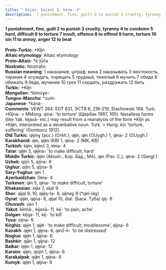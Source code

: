 ```yaml
---
title: " kɨjɨn, kɨjɨnč 3, kɨna- 4"
description:  1 punishment, fine, guilt 2 to punish 3 cruelty, tyranny 4 to condemn 5 hard, difficult 6 to torture 7 insult, offence 8 to offend 9 harm, torture 10 sin 11 to annoy, anger 12 to beat
---
```

<p data-pagefind-weight="0.5">
<strong> 1 punishment, fine, guilt 2 to punish 3 cruelty, tyranny 4 to condemn 5 hard, difficult 6 to torture 7 insult, offence 8 to offend 9 harm, torture 10 sin 11 to annoy, anger 12 to beat</strong><br><br>
<strong>Proto-Turkic</strong>:  *Kɨ̄jn<br>
<strong>Altaic etymology</strong>:  Altaic etymology<br>
<strong> Proto-Altaic</strong>:  *k`i̯ū́ńa<br>
<strong>Nostratic</strong>:  Nostratic<br>
<strong>Russian meaning</strong>:  1 наказание, штраф, вина 2 наказывать 3 жестокость, тирания 4 осуждать, порицать 5 трудный, тяжелый 6 мучить 7 обида 8 обижать 9 беда, мучение 10 грех 11 сердить, раздражать 12 бить<br>
<strong>Turkic</strong>:  *Kɨ̄jn<br>
<strong>Mongolian</strong>:  *könüɣe-<br>
<strong>Tungus-Manchu</strong>:  *xuńi-<br>
<strong>Japanese</strong>:  *káná-<br>
<strong>Comments</strong>:  VEWT 264. EDT 631, ЭСТЯ 6, 218-219, Stachowski 168. Turk. *Kɨ̄jna- > MMong. qina- 'to torture' (Щербак 1997, 165). Nasalless forms (like Yak. kɨjaxā- etc.) may result from a reanalysis of the form *Kɨ̄jn as *Kɨjɨn, interpreted as a deverbative noun. Turk. > Hung. kín 'torture, suffering' (Gombocz 1912).<br>
<strong>Old Turkic</strong>:  qɨjnɨɣ (acc.) (Orkh.), qɨjn, qɨn (OUygh.) 1, qɨna- 2 (OUygh.)<br>
<strong>Karakhanid</strong>:  qɨn, qɨjɨn (KB) 1, qɨna- 2 (MK, KB)<br>
<strong>Turkish</strong>:  kɨjɨn, kɨjɨnč 3, kɨna- 4<br>
<strong>Tatar</strong>:  qɨjɨn 5, qɨjɨna- 'to make difficult, hard'<br>
<strong>Middle Turkic</strong>:  qɨjɨn (Abush., Бор. Бад., MA), qɨn (Pav. C.), qɨna- 2 (Sangl.)<br>
<strong>Uzbek</strong>:  qijin 5, qijna- 6<br>
<strong>Uighur</strong>:  qijin 5, qijna- 6<br>
<strong>Sary-Yughur</strong>:  qɨn 1<br>
<strong>Azerbaidzhan</strong>:  Gɨna- 4<br>
<strong>Turkmen</strong>:  qɨ̄n 5, qɨ̄na- 'to make difficult, torture'<br>
<strong>Khakassian</strong>:  xɨjɨx 7, xɨjal 9<br>
<strong>Shor</strong>:  qɨjal 9, 10, qɨjɨq-ta- 8, qɨjnaɣ 9 (*qɨń-laɣ)<br>
<strong>Oyrat</strong>:  qɨjɨn, qɨjna- 6, qɨjal 10, dial. (Баск. Туба) qɨj- 6<br>
<strong>Chuvash</strong>:  xǝn 1<br>
<strong>Yakut</strong>:  kɨ̄nńā-, kɨjaxā- 11, kɨj- 'to pain, ache'<br>
<strong>Dolgan</strong>:  kɨjŋa- 11, kɨj- 'to kill'<br>
<strong>Tuva</strong>:  xɨjna- 6<br>
<strong>Kirghiz</strong>:  qɨjɨn 1, qɨjɨt- 'to make difficult, troublesome', qɨjna- 6<br>
<strong>Kazakh</strong>:  qɨjɨn 1, qɨjna- 6, qɨnž-ɨl- 'to be distressed'<br>
<strong>Noghai</strong>:  qɨjɨn 1, qɨjna- 6<br>
<strong>Bashkir</strong>:  qɨjɨn 1, qɨjna- 12<br>
<strong>Balkar</strong>:  qɨjɨn 1, qɨjna- 12<br>
<strong>Karaim</strong>:  qɨjɨn, qejin 1, qɨjna- 6<br>
<strong>Karakalpak</strong>:  qɨjɨn 1, qɨjna- 6<br>
<strong>Kumyk</strong>:  qɨjɨn 1, qɨjna- 6<br>

</p>
